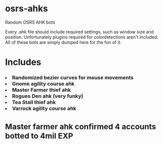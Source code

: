 # osrs-ahks
Random OSRS AHK bots

Every .ahk file should include required settings, such as window size and position.
Unfortunately plugins required for colordetections aren't included.
All of these bots are simply dumped here for the fun of it.

<h1>Includes
 <h3><li>Randomized bezier curves for mouse movements
 <li>Gnome agility course ahk
 <li>Master Farmer thief ahk
 <li>Rogues Den ahk (very funky)
 <li>Tea Stall thief ahk
 <li>Varrock agility course ahk
 
<h2>Master farmer ahk confirmed 4 accounts botted to 4mil EXP
